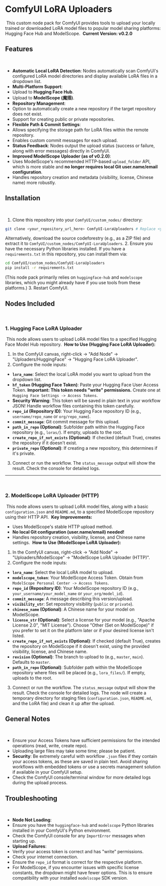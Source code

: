 # ComfyUI LoRA Uploaders
﻿
This custom node pack for ComfyUI provides tools to upload your locally trained or downloaded LoRA model files to popular model sharing platforms: Hugging Face Hub and ModelScope.
﻿
**Current Version: v0.2.0**
﻿
## Features
﻿
*   **Automatic Local LoRA Detection**: Nodes automatically scan ComfyUI's configured LoRA model directories and display available LoRA files in a dropdown list.
*   **Multi-Platform Support**:
*   Upload to **Hugging Face Hub**.
*   Upload to **ModelScope (魔搭)**.
*   **Repository Management**:
*   Option to automatically create a new repository if the target repository does not exist.
*   Support for creating public or private repositories.
*   **Flexible Path & Commit Settings**:
*   Allows specifying the storage path for LoRA files within the remote repository.
*   Enables custom commit messages for each upload.
*   **Status Feedback**: Nodes output the upload status (success or failure, along with error messages) directly in ComfyUI.
*   **Improved ModelScope Uploader (as of v0.2.0)**:
*   Uses ModelScope's recommended HTTP-based `upload_folder` API, which is more stable and **no longer requires local Git user.name/email configuration**.
*   Handles repository creation and metadata (visibility, license, Chinese name) more robustly.
﻿
## Installation
﻿
1.  Clone this repository into your `ComfyUI/custom_nodes/` directory:
```bash
git clone <your_repository_url_here> ComfyUI-LoraUploaders # Replace <your_repository_url_here>
```
Alternatively, download the source codeforestry (e.g., as a ZIP file) and extract it to `ComfyUI/custom_nodes/ComfyUI-LoraUploaders`.
2.  Ensure you have the necessary Python libraries installed. If you have a `requirements.txt` in this repository, you can install them via:
```bash
cd ComfyUI/custom_nodes/ComfyUI-LoraUploaders
pip install -r requirements.txt
```
(This node pack primarily relies on `huggingface-hub` and `modelscope` libraries, which you might already have if you use tools from these platforms.)
3.  Restart ComfyUI.
﻿
## Nodes Included
﻿
### 1. Hugging Face LoRA Uploader
﻿
This node allows users to upload LoRA model files to a specified Hugging Face Model Hub repository.
﻿
**How to Use (Hugging Face LoRA Uploader):**
﻿
1.  In the ComfyUI canvas, right-click -> "Add Node" -> "Uploaders/HuggingFace" -> "Hugging Face LoRA Uploader".
2.  Configure the node inputs:
*   **`lora_name`**: Select the local LoRA model you want to upload from the dropdown list.
*   **`hf_token` (Hugging Face Token)**: Paste your Hugging Face User Access Token. **Important: This token needs "write" permissions.** Create one at `Hugging Face Settings -> Access Tokens`.
*   **Security Warning**: This token will be saved in plain text in your workflow JSON! Handle workflow files containing this token carefully.
*   **`repo_id` (Repository ID)**: Your Hugging Face repository ID (e.g., `username/repo_name` or `org/repo_name`).
*   **`commit_message`**: Git commit message for this upload.
*   **`path_in_repo` (Optional)**: Subfolder path within the Hugging Face repository (e.g., `loras/`). If empty, uploads to the root.
*   **`create_repo_if_not_exists` (Optional)**: If checked (default True), creates the repository if it doesn't exist.
*   **`private_repo` (Optional)**: If creating a new repository, this determines if it's private.
3.  Connect or run the workflow. The `status_message` output will show the result. Check the console for detailed logs.
﻿
---
﻿
### 2. ModelScope LoRA Uploader (HTTP)
﻿
This node allows users to upload LoRA model files, along with a basic `configuration.json` and `README.md`, to a specified ModelScope repository using their HTTP API.
﻿
**Key Improvements:**
*   Uses ModelScope's stable HTTP upload method.
*   **No local Git configuration (user.name/email) needed!**
*   Handles repository creation, visibility, license, and Chinese name settings.
﻿
**How to Use (ModelScope LoRA Uploader):**
﻿
1.  In the ComfyUI canvas, right-click -> "Add Node" -> "Uploaders/ModelScope" -> "ModelScope LoRA Uploader (HTTP)".
2.  Configure the node inputs:
*   **`lora_name`**: Select the local LoRA model to upload.
*   **`modelscope_token`**: Your ModelScope Access Token. Obtain from `ModelScope Personal Center -> Access Tokens`.
*   **`repo_id` (Repository ID)**: Your ModelScope repository ID (e.g., `your_username/your_model_name` or `your_org/model_id`).
*   **`commit_message`**: A message describing this version/upload.
*   **`visibility_str`**: Set repository visibility (`public` or `private`).
*   **`chinese_name` (Optional)**: A Chinese name for your model on ModelScope.
*   **`license_str` (Optional)**: Select a license for your model (e.g., "Apache License 2.0", "MIT License"). Choose "Other (Set on ModelScope)" if you prefer to set it on the platform later or if your desired license isn't listed.
*   **`create_repo_if_not_exists` (Optional)**: If checked (default True), creates the repository on ModelScope if it doesn't exist, using the provided visibility, license, and Chinese name.
*   **`revision` (Optional)**: The branch to upload to (e.g., `master`, `main`). Defaults to `master`.
*   **`path_in_repo` (Optional)**: Subfolder path within the ModelScope repository where files will be placed (e.g., `lora_files/`). If empty, uploads to the root.
3.  Connect or run the workflow. The `status_message` output will show the result. Check the console for detailed logs. The node will create a temporary directory for staging files (`configuration.json`, `README.md`, and the LoRA file) and clean it up after the upload.
﻿
## General Notes
﻿
*   Ensure your Access Tokens have sufficient permissions for the intended operations (read, write, create repo).
*   Uploading large files may take some time; please be patient.
*   **Security**: Be extremely careful with workflow `.json` files if they contain your access tokens, as these are saved in plain text. Avoid sharing workflows with embedded tokens or use a secrets management solution if available in your ComfyUI setup.
*   Check the ComfyUI console/terminal window for more detailed logs during the upload process.
﻿
## Troubleshooting
﻿
*   **Node Not Loading**:
*   Ensure you have the `huggingface-hub` and `modelscope` Python libraries installed in your ComfyUI's Python environment.
*   Check the ComfyUI console for any `ImportError` messages when starting up.
*   **Upload Failures**:
*   Verify your access token is correct and has "write" permissions.
*   Check your internet connection.
*   Ensure the `repo_id` format is correct for the respective platform.
*   For ModelScope, if you encounter issues with specific license constants, the dropdown might have fewer options. This is to ensure compatibility with your installed `modelscope` SDK version.
﻿